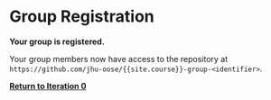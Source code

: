 # Group Registration

**Your group is registered.**

Your group members now have access to the repository at `https://github.com/jhu-oose/{{site.course}}-group-<identifier>`.

**[Return to Iteration 0](/iterations/0)**
